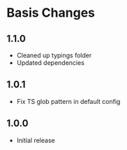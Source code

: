 # Basis Changes

## 1.1.0
- Cleaned up typings folder
- Updated dependencies

## 1.0.1
- Fix TS glob pattern in default config

## 1.0.0
- Initial release